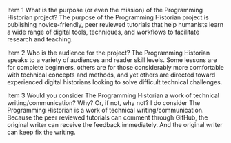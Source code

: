 Item 1 What is the purpose (or even the mission) of the Programming Historian project?
The purpose of the Programming Historian project is publishing novice-friendly, peer reviewed tutorials that help humanists learn a wide range of digital tools, techniques, and workflows to facilitate research and teaching. 

Item 2 Who is the audience for the project?
The Programming Historian speaks to a variety of audiences and reader skill levels. Some lessons are for complete beginners, others are for those considerably more comfortable with technical concepts and methods, and yet others are directed toward experienced digital historians looking to solve difficult technical challenges.

Item 3 Would you consider The Programming Historian a work of technical writing/communication? Why? Or, if not, why not?
 I do consider The Programming Historian is a work of technical writing/communication. Because the peer reviewed tutorials can comment through GitHub, the original writer can receive the feedback immediately. And the original writer can keep fix the writing.
